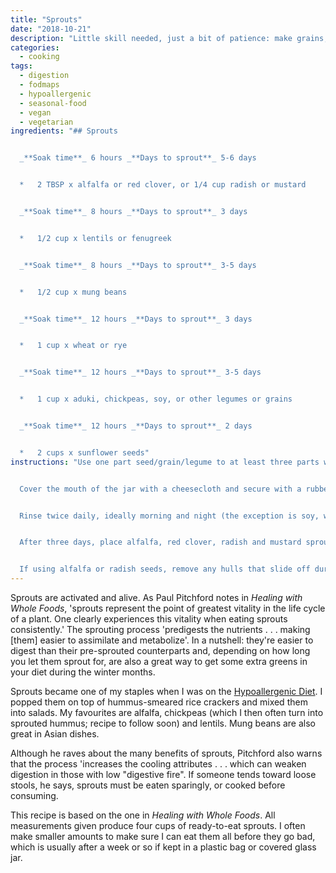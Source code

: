 ```yaml
---
title: "Sprouts"
date: "2018-10-21"
description: "Little skill needed, just a bit of patience: make grains, seeds and legumes more digestible."
categories: 
  - cooking
tags: 
  - digestion
  - fodmaps
  - hypoallergenic
  - seasonal-food
  - vegan
  - vegetarian
ingredients: "## Sprouts


  _**Soak time**_ 6 hours _**Days to sprout**_ 5-6 days


  *   2 TBSP x alfalfa or red clover, or 1/4 cup radish or mustard


  _**Soak time**_ 8 hours _**Days to sprout**_ 3 days


  *   1/2 cup x lentils or fenugreek


  _**Soak time**_ 8 hours _**Days to sprout**_ 3-5 days


  *   1/2 cup x mung beans


  _**Soak time**_ 12 hours _**Days to sprout**_ 3 days


  *   1 cup x wheat or rye


  _**Soak time**_ 12 hours _**Days to sprout**_ 3-5 days


  *   1 cup x aduki, chickpeas, soy, or other legumes or grains


  _**Soak time**_ 12 hours _**Days to sprout**_ 2 days


  *   2 cups x sunflower seeds"
instructions: "Use one part seed/grain/legume to at least three parts water. Soak in a wide-mouth jar.


  Cover the mouth of the jar with a cheesecloth and secure with a rubber band. After soaking your choice of sproutable, drain well and keep in a warm (at least 18°C) dark place at an angle for drainage. Some people use a dish drainer. I don't have one, so I sit it at an angle in a small bowl instead. The jar can be covered with a cloth or bag for darkness.


  Rinse twice daily, ideally morning and night (the exception is soy, which must be rinsed four times daily to avoid rotting). I leave the cloth on the jar and fill with water, then strain with the cloth still on.


  After three days, place alfalfa, red clover, radish and mustard sprouts in a cool place with indirect sunlight to induce chlorophyll. Keep rinsing and draining twice daily until you see sprout tails.


  If using alfalfa or radish seeds, remove any hulls that slide off during the sprouting process as they're prone to moulding. To do so, place the sprouts in a large bowl of water and give them a shake. Gently reach under the sprouts and lift them out of the water carefully without disturbing the sunken hulls, which can then be discarded."
---
```


Sprouts are activated and alive. As Paul Pitchford notes in _Healing with Whole Foods_, 'sprouts represent the point of greatest vitality in the life cycle of a plant. One clearly experiences this vitality when eating sprouts consistently.' The sprouting process 'predigests the nutrients . . . making \[them\] easier to assimilate and metabolize'. In a nutshell: they're easier to digest than their pre-sprouted counterparts and, depending on how long you let them sprout for, are also a great way to get some extra greens in your diet during the winter months.

Sprouts became one of my staples when I was on the [Hypoallergenic Diet](http://hypoallergenicdiet.com/). I popped them on top of hummus-smeared rice crackers and mixed them into salads. My favourites are alfalfa, chickpeas (which I then often turn into sprouted hummus; recipe to follow soon) and lentils. Mung beans are also great in Asian dishes.

Although he raves about the many benefits of sprouts, Pitchford also warns that the process 'increases the cooling attributes . . . which can weaken digestion in those with low "digestive fire". If someone tends toward loose stools, he says, sprouts must be eaten sparingly, or cooked before consuming.

This recipe is based on the one in _Healing with Whole Foods_. All measurements given produce four cups of ready-to-eat sprouts. I often make smaller amounts to make sure I can eat them all before they go bad, which is usually after a week or so if kept in a plastic bag or covered glass jar.
